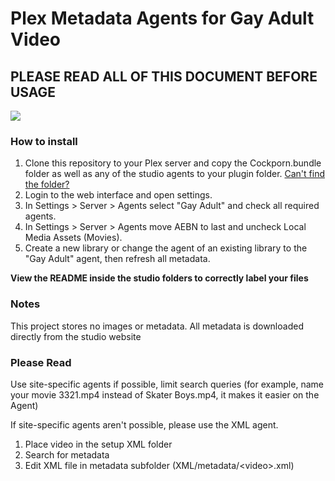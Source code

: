 <h1>Plex Metadata Agents for Gay Adult Video</h1>
<h2>PLEASE READ ALL OF THIS DOCUMENT BEFORE USAGE</h2>
<img src="https://raw.githubusercontent.com/acvigue/pgma/master/images/preview.gif">
<h3>How to install</h3>
<ol>
	<li>Clone this repository to your Plex server and copy the Cockporn.bundle folder as well as any of the studio agents to your plugin folder. <a href="https://support.plex.tv/hc/en-us/articles/201106098-How-do-I-find-the-Plug-Ins-folder">Can't find the folder?</a></li>
	<li>Login to the web interface and open settings.</li>
	<li>In Settings > Server > Agents select "Gay Adult" and check all required agents.</li>
	<li>In Settings > Server > Agents move AEBN to last and uncheck Local Media Assets (Movies).</li>
	<li>Create a new library or change the agent of an existing library to the "Gay Adult" agent, then refresh all metadata.</li>
</ol>
<p><b>View the README inside the studio folders to correctly label your files</b></p>
<h3>Notes</h3>
<p>This project stores no images or metadata. All metadata is downloaded directly from the studio website</p>
<h3>Please Read</h3>
<p>Use site-specific agents if possible, limit search queries (for example, name your movie 3321.mp4 instead of Skater Boys.mp4, it makes it easier on the Agent)</p>
<p>If site-specific agents aren't possible, please use the XML agent.</p>
<ol>
    <li>Place video in the setup XML folder</li>
    <li>Search for metadata</li>
    <li>Edit XML file in metadata subfolder (XML/metadata/&lt;video&gt;.xml)</li>
</ol>

